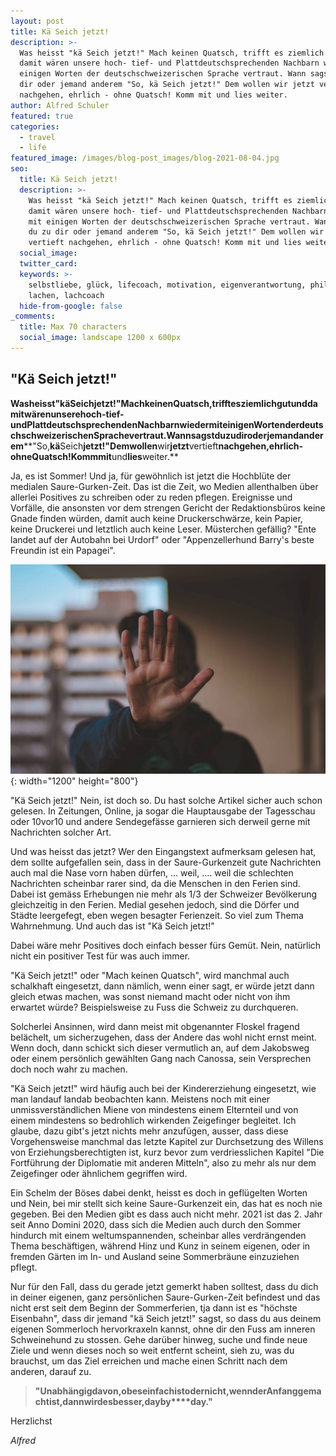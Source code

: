 ```yaml
---
layout: post
title: Kä Seich jetzt!
description: >-
  Was heisst "kä Seich jetzt!" Mach keinen Quatsch, trifft es ziemlich gut und
  damit wären unsere hoch- tief- und Plattdeutschsprechenden Nachbarn wieder mit
  einigen Worten der deutschschweizerischen Sprache vertraut. Wann sagst du zu
  dir oder jemand anderem "So, kä Seich jetzt!" Dem wollen wir jetzt vertieft
  nachgehen, ehrlich - ohne Quatsch! Komm mit und lies weiter.
author: Alfred Schuler
featured: true
categories:
  - travel
  - life
featured_image: /images/blog-post_images/blog-2021-08-04.jpg
seo:
  title: Kä Seich jetzt!
  description: >-
    Was heisst "kä Seich jetzt!" Mach keinen Quatsch, trifft es ziemlich gut und
    damit wären unsere hoch- tief- und Plattdeutschsprechenden Nachbarn wieder
    mit einigen Worten der deutschschweizerischen Sprache vertraut. Wann sagst
    du zu dir oder jemand anderem "So, kä Seich jetzt!" Dem wollen wir jetzt
    vertieft nachgehen, ehrlich - ohne Quatsch! Komm mit und lies weiter.
  social_image:
  twitter_card:
  keywords: >-
    selbstliebe, glück, lifecoach, motivation, eigenverantwortung, philosophie,
    lachen, lachcoach
  hide-from-google: false
_comments:
  title: Max 70 characters
  social_image: landscape 1200 x 600px
---
```

## "Kä Seich jetzt\!"

**Was****heisst****"kä****Seich****jetzt\!"****Mach****keinen****Quatsch,****trifft****es****ziemlich****gut****und****damit****wären****unsere****hoch-****tief-****und****Plattdeutschsprechenden****Nachbarn****wieder****mit****einigen****Worten****der****deutschschweizerischen****Sprache****vertraut.****Wann****sagst****du****zu****dir****oder****jemand****anderem****"So,****kä****Seich****jetzt\!"****Dem****wollen****wir****jetzt****vertieft****nachgehen,****ehrlich****\-****ohne****Quatsch\!****Komm****mit****und****lies****weiter.**

Ja, es ist Sommer\! Und ja, für gewöhnlich ist jetzt die Hochblüte der medialen Saure-Gurken-Zeit. Das ist die Zeit, wo Medien allenthalben über allerlei Positives zu schreiben oder zu reden pflegen. Ereignisse und Vorfälle, die ansonsten vor dem strengen Gericht der Redaktionsbüros keine Gnade finden würden, damit auch keine Druckerschwärze, kein Papier, keine Druckerei und letztlich auch keine Leser. Müsterchen gefällig? "Ente landet auf der Autobahn bei Urdorf" oder "Appenzellerhund Barry's beste Freundin ist ein Papagei".

![](/images/blog-post_images/blog-2021-08-04.jpg){: width="1200" height="800"}

"Kä Seich jetzt\!" Nein, ist doch so. Du hast solche Artikel sicher auch schon gelesen. In Zeitungen, Online, ja sogar die Hauptausgabe der Tagesschau oder 10vor10 und andere Sendegefässe garnieren sich derweil gerne mit Nachrichten solcher Art.

Und was heisst das jetzt? Wer den Eingangstext aufmerksam gelesen hat, dem sollte aufgefallen sein, dass in der Saure-Gurkenzeit gute Nachrichten auch mal die Nase vorn haben dürfen, ... weil, .... weil die schlechten Nachrichten scheinbar rarer sind, da die Menschen in den Ferien sind. Dabei ist gemäss Erhebungen nie mehr als 1/3 der Schweizer Bevölkerung gleichzeitig in den Ferien. Medial gesehen jedoch, sind die Dörfer und Städte leergefegt, eben wegen besagter Ferienzeit. So viel zum Thema Wahrnehmung. Und auch das ist "Kä Seich jetzt\!"

Dabei wäre mehr Positives doch einfach besser fürs Gemüt. Nein, natürlich nicht ein positiver Test für was auch immer.

"Kä Seich jetzt\!" oder "Mach keinen Quatsch", wird manchmal auch schalkhaft eingesetzt, dann nämlich, wenn einer sagt, er würde jetzt dann gleich etwas machen, was sonst niemand macht oder nicht von ihm erwartet würde? Beispielsweise zu Fuss die Schweiz zu durchqueren.

Solcherlei Ansinnen, wird dann meist mit obgenannter Floskel fragend belächelt, um sicherzugehen, dass der Andere das wohl nicht ernst meint. Wenn doch, dann schickt sich dieser vermutlich an, auf dem Jakobsweg oder einem persönlich gewählten Gang nach Canossa, sein Versprechen doch noch wahr zu machen.

"Kä Seich jetzt\!" wird häufig auch bei der Kindererziehung eingesetzt, wie man landauf landab beobachten kann. Meistens noch mit einer unmissverständlichen Miene von mindestens einem Elternteil und von einem mindestens so bedrohlich wirkenden Zeigefinger begleitet. Ich glaube, dazu gibt's jetzt nichts mehr anzufügen, ausser, dass diese Vorgehensweise manchmal das letzte Kapitel zur Durchsetzung des Willens von Erziehungsberechtigten ist, kurz bevor zum verdriesslichen Kapitel "Die Fortführung der Diplomatie mit anderen Mitteln", also zu mehr als nur dem Zeigefinger oder ähnlichem gegriffen wird.

Ein Schelm der Böses dabei denkt, heisst es doch in geflügelten Worten und Nein, bei mir stellt sich keine Saure-Gurkenzeit ein, das hat es noch nie gegeben. Bei den Medien gibt es dass auch nicht mehr. 2021 ist das 2. Jahr seit Anno Domini 2020, dass sich die Medien auch durch den Sommer hindurch mit einem weltumspannenden, scheinbar alles verdrängenden Thema beschäftigen, während Hinz und Kunz in seinem eigenen, oder in fremden Gärten im In- und Ausland seine Sommerbräune einzuziehen pflegt.

Nur für den Fall, dass du gerade jetzt gemerkt haben solltest, dass du dich in deiner eigenen, ganz persönlichen Saure-Gurken-Zeit befindest und das nicht erst seit dem Beginn der Sommerferien, tja dann ist es "höchste Eisenbahn", dass dir jemand "kä Seich jetzt\!" sagst, so dass du aus deinem eigenen Sommerloch hervorkraxeln kannst, ohne dir den Fuss am inneren Schweinehund zu stossen. Gehe darüber hinweg, suche und finde neue Ziele und wenn dieses noch so weit entfernt scheint, sieh zu, was du brauchst, um das Ziel erreichen und mache einen Schritt nach dem anderen, darauf zu.

> **"Unabhängig****davon,****ob****es****einfach****ist****oder****nicht,****wenn****der****Anfang****gemacht****ist,****dann****wird****es****besser,****day****by****day."**

Herzlichst

*Alfred*
